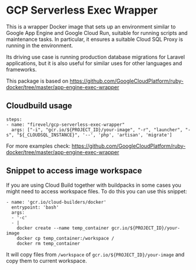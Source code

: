 # GCP Serverless Exec Wrapper

This is a wrapper Docker image that sets up an environment similar to Google App Engine and Google Cloud Run, suitable for running scripts and maintenance tasks. In particular, it ensures a suitable Cloud SQL Proxy is running in the environment.

Its driving use case is running production database migrations for Laravel applications, but it is also useful for similar uses for other languages and frameworks.

This package is based on https://github.com/GoogleCloudPlatform/ruby-docker/tree/master/app-engine-exec-wrapper

## Cloudbuild usage

```
steps:
- name: "firevel/gcp-serverless-exec-wrapper"
  args: ["-i", "gcr.io/${PROJECT_ID}/your-image", "-r", "launcher", "-s", "${_CLOUDSQL_INSTANCE}", '--', 'php', 'artisan', 'migrate']
```

For more examples check: https://github.com/GoogleCloudPlatform/ruby-docker/tree/master/app-engine-exec-wrapper

## Snippet to access image workspace

If you are using Cloud Build together with buildpacks in some cases you might need to access workspace files. To do this you can use this snippet:
```
- name: 'gcr.io/cloud-builders/docker'
  entrypoint: 'bash'
  args:
  - '-c'
  - |
    docker create --name temp_container gcr.io/${PROJECT_ID}/your-image
    docker cp temp_container:/workspace /
    docker rm temp_container
```

It will copy files from `/workspace` of `gcr.io/${PROJECT_ID}/your-image` and copy them to current workspace.
